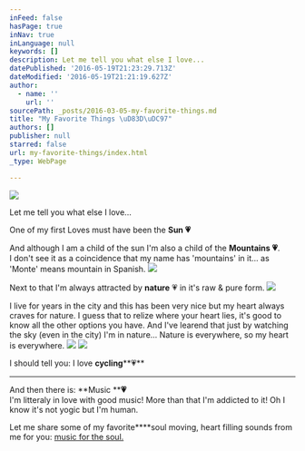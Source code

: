 ```yaml
---
inFeed: false
hasPage: true
inNav: true
inLanguage: null
keywords: []
description: Let me tell you what else I love...
datePublished: '2016-05-19T21:23:29.713Z'
dateModified: '2016-05-19T21:21:19.627Z'
author:
  - name: ''
    url: ''
sourcePath: _posts/2016-03-05-my-favorite-things.md
title: "My Favorite Things \uD83D\uDC97"
authors: []
publisher: null
starred: false
url: my-favorite-things/index.html
_type: WebPage

---
```

![](https://the-grid-user-content.s3-us-west-2.amazonaws.com/fc115842-b2c4-48f0-b015-9df20466f5fd.jpg)

Let me tell you what else I love...

One of my first Loves must have been the **Sun **💗****

And although I am a child of the sun I'm also a child of the **Mountains 💗**.   
I don't see it as a coincidence that my name has 'mountains' in it... as 'Monte' means mountain in Spanish. ![](https://s3-us-west-2.amazonaws.com/the-grid-img/p/4fffe7d4cdd770f3cf32e0ece1fd3f142314d44f.jpg)

Next to that I'm always attracted by **nature** 💗 in it's raw & pure form. ![](https://the-grid-user-content.s3-us-west-2.amazonaws.com/91b55d28-0e21-4ad9-b3e3-b654dade7a5b.jpg)

I live for years in the city and this has been very nice but my heart always craves for nature. I guess that to relize where your heart lies, it's good to know all the other options you have. And I've learend that just by watching the sky (even in the city) I'm in nature... Nature is everywhere, so my heart is everywhere. ![](https://the-grid-user-content.s3-us-west-2.amazonaws.com/a224f049-63cd-49c7-b46e-0a1cd4bca3cb.jpg)
![](https://the-grid-user-content.s3-us-west-2.amazonaws.com/f863708f-ed91-45af-b186-e995fb253ceb.jpg)

I should tell you: I love **cycling****💗**

****

And then there is: **Music ****💗**  
I'm litteraly in love with good music! More than that I'm addicted to it! Oh I know it's not yogic but I'm human. 

Let me share some of my favorite****soul moving, heart filling sounds from me for you: [music for the soul.][0]

[][0]

[0]: https://open.spotify.com/user/wendymontellano/playlist/0krajvdfbqw2zPLPBjLPok